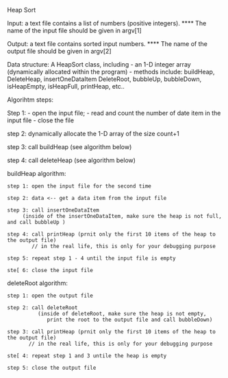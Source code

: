 Heap Sort

Input: a text file contains a list of numbers (positive integers). 
       **** The name of the input file should be given in argv[1]

Output: a text file contains sorted  input numbers.
        **** The name of the output file should be given in argv[2]

Data structure:
  	A HeapSort class, including 
		- an 1-D integer array (dynamically allocated within the program)
		- methods include: buildHeap, DeleteHeap, insertOneDataItem
		  DeleteRoot, bubbleUp, bubbleDown, isHeapEmpty, isHeapFull, printHeap, etc..
		
Algorihtm steps:

Step 1: - open the input file; 
	- read and count the number of date item in the  input file
	- close the file

step 2: dynamically allocate the 1-D array of the size count+1


step 3: call buildHeap (see algorithm below) 

step 4: call deleteHeap (see algorithm below)


buildHeap algorithm:

    step 1: open the input file for the second time
 
    step 2: data <-- get a data item from the input file

    step 3: call insertOneDataItem 
	     (inside of the insertOneDataItem, make sure the heap is not full, and call bubbleUp )
   
    step 4: call printHeap (prnit only the first 10 items of the heap to the output file)
            // in the real life, this is only for your debugging purpose

    step 5: repeat step 1 - 4 until the input file is empty

    ste[ 6: close the input file


deleteRoot algorithm:

    step 1: open the output file
    
    step 2: call deleteRoot 
              (inside of deleteRoot, make sure the heap is not empty, 
			     print the root to the output file and call bubbleDown)

    step 3: call printHeap (prnit only the first 10 items of the heap to the output file)
           // in the real life, this is only for your debugging purpose
 
    ste[ 4: repeat step 1 and 3 untile the heap is empty

    step 5: close the output file

